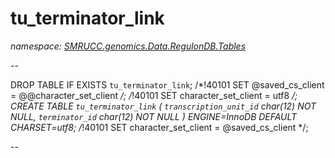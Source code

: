 ﻿# tu_terminator_link
_namespace: [SMRUCC.genomics.Data.RegulonDB.Tables](./index.md)_

--
 
 DROP TABLE IF EXISTS `tu_terminator_link`;
 /*!40101 SET @saved_cs_client = @@character_set_client */;
 /*!40101 SET character_set_client = utf8 */;
 CREATE TABLE `tu_terminator_link` (
 `transcription_unit_id` char(12) NOT NULL,
 `terminator_id` char(12) NOT NULL
 ) ENGINE=InnoDB DEFAULT CHARSET=utf8;
 /*!40101 SET character_set_client = @saved_cs_client */;
 
 --




